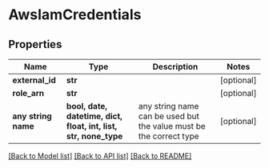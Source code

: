 # AwsIamCredentials


## Properties
Name | Type | Description | Notes
------------ | ------------- | ------------- | -------------
**external_id** | **str** |  | [optional] 
**role_arn** | **str** |  | [optional] 
**any string name** | **bool, date, datetime, dict, float, int, list, str, none_type** | any string name can be used but the value must be the correct type | [optional]

[[Back to Model list]](../README.md#documentation-for-models) [[Back to API list]](../README.md#documentation-for-api-endpoints) [[Back to README]](../README.md)


